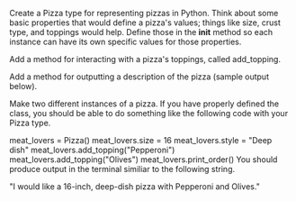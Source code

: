 Create a Pizza type for representing pizzas in Python. Think about some basic properties that would define a pizza's values; things like size, crust type, and toppings would help. Define those in the __init__ method so each instance can have its own specific values for those properties.

Add a method for interacting with a pizza's toppings, called add_topping.

Add a method for outputting a description of the pizza (sample output below).

Make two different instances of a pizza. If you have properly defined the class, you should be able to do something like the following code with your Pizza type.

meat_lovers = Pizza()
meat_lovers.size = 16
meat_lovers.style = "Deep dish"
meat_lovers.add_topping("Pepperoni")
meat_lovers.add_topping("Olives")
meat_lovers.print_order()
You should produce output in the terminal similiar to the following string.

"I would like a 16-inch, deep-dish pizza with Pepperoni and Olives."
